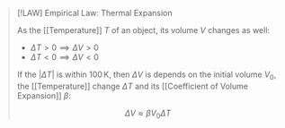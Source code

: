 >[!LAW] Empirical Law: Thermal Expansion
>
>As the [[Temperature]] $T$ of an object, its volume $V$ changes as well:
>- $\Delta T \gt 0 \implies \Delta V \gt 0$
>- $\Delta T \lt 0 \implies \Delta V \lt 0$
>
>If the $|\Delta T|$ is within $100\,\mathrm{K}$, then $\Delta V$ is depends on the initial volume $V_0$, the [[Temperature]] change $\Delta T$ and its [[Coefficient of Volume Expansion]] $\beta$:
>
>$$
>\Delta V \approx \beta V_0 \Delta T
>$$
>